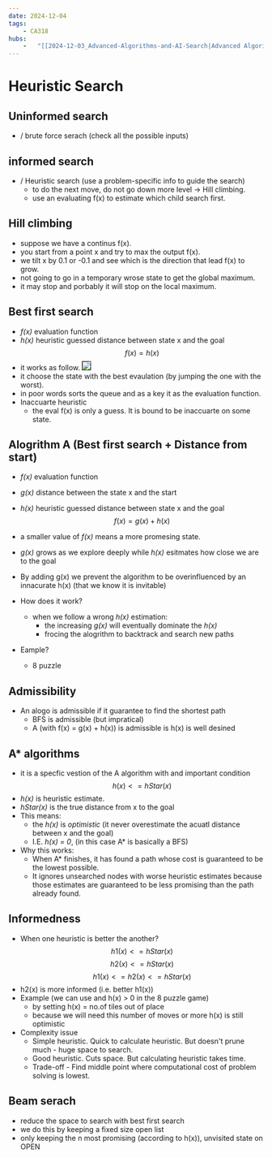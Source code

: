 ```yaml
---
date: 2024-12-04 
tags: 
    - CA318
hubs: 
    -   "[[2024-12-03_Advanced-Algorithms-and-AI-Search|Advanced Algorithms and AI Search]]"
---
```


# Heuristic Search

## Uninformed search 
- / brute force serach (check all the possible inputs)

## informed search  
- / Heuristic search (use a problem-specific info to guide the search)
    - to do the next move, do not go down more level -> Hill climbing.
    - use an evaluating f(x) to estimate which child search first.

## Hill climbing
  - suppose we have a continus f(x).
  - you start from a point x and try to max the output f(x).
  - we tilt x by 0.1 or -0.1 and see which is the direction that lead f(x) to grow.
  - not going to go in a temporary wrose state to get the global maximum.
  - it may stop and porbably it will stop on the local maximum.

## Best first search
- *f(x)* evaluation function 
- *h(x)* heuristic guessed distance between state x and the goal
$$
f(x) = h(x)
$$
- it works as follow.
    <meta http-equiv="content-type" content="text/html; charset=utf-8"><img border="1" src="https://humphryscomputing.com/Notes/Morelli.images/6.gif">
- it choose the state with the best evaulation (by jumping the one with the worst).
- in poor words sorts the queue and as a key it as the evaluation function.
- Inaccuarte heuristic
  - the eval f(x) is only a guess. It is bound to be inaccuarte on some state.

## Alogrithm A (Best first search + Distance from start)
- *f(x)* evaluation function 
- *g(x)* distance between the state x and the start
- *h(x)* heuristic guessed distance between state x and the goal
$$
f(x) = g(x) + h(x)
$$
- a smaller value of *f(x)* means a more promesing state.
- *g(x)* grows as we explore deeply while *h(x)* esitmates how close we are to the goal

- By adding g(x) we prevent the algorithm to be overinfluenced by an innacurate h(x) (that we know it is invitable)
- How does it work?
  - when we follow a wrong *h(x)* estimation:
    - the increasing *g(x)* will eventually dominate the *h(x)*
    - frocing the alogrithm to backtrack and search new paths
- Eample?
  - 8 puzzle

## Admissibility
- An alogo is admissible if it guarantee to find the shortest path
  - BFS is admissible (but impratical)
  - A (with f(x) = g(x) + h(x)) is admissible is h(x) is well desined

## A* algorithms
- it is a specfic vestion of the A algorithm with and important condition
$$
h(x) <= hStar(x)
$$
- *h(x)* is heuristic estimate. 
- *hStar(x)* is the true distance from x to the goal
- This means:
  - the *h(x)* is *optimistic* (it never overestimate the acuatl distance between x and the goal)
  - I.E. *h(x) = 0*, (in this case A* is basically a BFS)
- Why this works:
  - When A* finishes, it has found a path whose cost is guaranteed to be the lowest possible.
  - It ignores unsearched nodes with worse heuristic estimates because those estimates are guaranteed to be less promising than the path already found.

## Informedness
- When one heuristic is better the another?
$$
h1(x) <= hStar(x)
$$
$$
h2(x) <= hStar(x)
$$
$$
h1(x) <= h2(x) <= hStar(x)
$$
- h2(x) is more informed (i.e. better h1(x))
- Example (we can use and h(x) > 0 in the 8 puzzle game)
  - by setting h(x) = no.of tiles out of place
  - because we will need this number of moves or more h(x) is still optimistic
- Complexity issue
  - Simple heuristic. Quick to calculate heuristic. But doesn't prune much - huge space to search.
  - Good heuristic. Cuts space. But calculating heuristic takes time.
  - Trade-off - Find middle point where computational cost of problem solving is lowest. 

## Beam serach

- reduce the space to search with best first search 
- we do this by keeping a fixed size open list
- only keeping the n most promising (according to h(x)), unvisited state on OPEN
